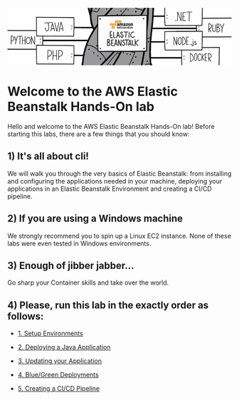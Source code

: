 ![lts logo](https://github.com/bemer/aws-eb-workshop/blob/master/images/elasticbeanstalk.png)

# Welcome to the AWS Elastic Beanstalk Hands-On lab

Hello and welcome to the AWS Elastic Beanstalk Hands-On lab! Before starting this labs, there are a few things that you should know:

## 1) It's all about cli!

We will walk you through the very basics of Elastic Beanstalk: from installing and configuring the applications needed in your machine, deploying your applications in an Elastic Beanstalk Environment and creating a CI/CD pipeline.

## 2) If you are using a Windows machine

We strongly recommend you to spin up a Linux EC2 instance. None of these labs were even tested in Windows environments.

## 3) Enough of jibber jabber...

Go sharp your Container skills and take over the world.

## 4) Please, run this lab in the exactly order as follows:

* [1. Setup Environments](https://github.com/bemer/aws-eb-workshop/tree/master/01-SetupEnvironment)

* [2. Deploying a Java Application](https://github.com/bemer/aws-eb-workshop/tree/master/02-DeployJavaApp)

* [3. Updating your Application](https://github.com/bemer/aws-eb-workshop/tree/master/03-UpdatingApplication)

* [4. Blue/Green Deployments](https://github.com/bemer/aws-eb-workshop/tree/master/04-BlueGreenDeployments)

* [5. Creating a CI/CD Pipeline](https://github.com/bemer/aws-eb-workshop/tree/master/05-ContinuousIntegration)
